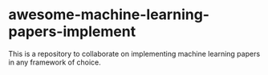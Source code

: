 # awesome-machine-learning-papers-implement
This is a repository to collaborate on implementing machine learning papers in any framework of choice. 
